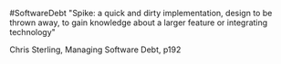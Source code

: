 #SoftwareDebt 
"Spike: a quick and dirty implementation, design to be thrown away, to gain knowledge about a larger feature or integrating technology"

Chris Sterling, Managing Software Debt, p192
